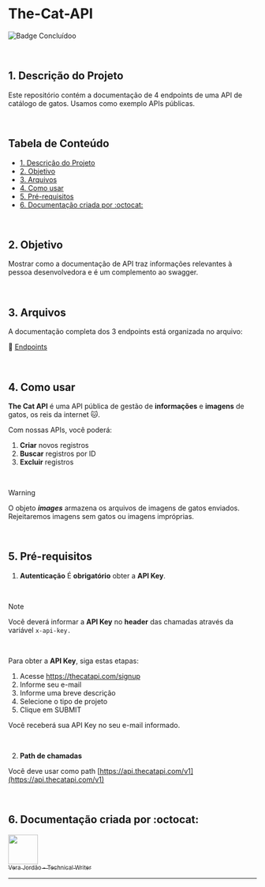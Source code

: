 # The-Cat-API

![Badge Concluídoo](http://img.shields.io/static/v1?label=STATUS&message=CONCLUÍDO&color=GREEN&style=for-the-badge)

<br>

## 1. Descrição do Projeto
Este repositório contém a documentação de 4 endpoints de uma API de catálogo de gatos. Usamos como exemplo APIs públicas.

<br>

## Tabela de Conteúdo
- [1. Descrição do Projeto](#1-descrição-do-projeto)
- [2. Objetivo](#2-objetivo)
- [3. Arquivos](#3-arquivos)
- [4. Como usar](#4-como-usar)
- [5. Pré-requisitos](#5-pré-requisitos)
- [6. Documentação criada por :octocat:](#6-documentação-criada-por ) 

<br>

## 2. Objetivo
Mostrar como a documentação de API traz informações relevantes à pessoa desenvolvedora e é um complemento ao swagger.

<br>

## 3. Arquivos
A documentação completa dos 3 endpoints está organizada no arquivo:

:small_orange_diamond: [Endpoints](endpoints.md)

<br>

## 4. Como usar

**The Cat API** é uma API pública de gestão de **informações** e **imagens** de gatos, os reis da internet 🐱.  

Com nossas APIs, você poderá:

1.  **Criar** novos registros
2.  **Buscar** registros por ID
3.  **Excluir** registros

<br>

> [!WARNING]
> O objeto **_images_** armazena os arquivos de imagens de gatos enviados. Rejeitaremos imagens sem gatos ou imagens impróprias.

<br>

## 5. Pré-requisitos

1. **Autenticação**
É **obrigatório** obter a **API Key**.

<br>

> [!NOTE]
> Você deverá informar a **API Key** no **header** das chamadas através da variável `x-api-key.`

<br>
  
Para obter a **API Key**, siga estas etapas:

1. Acesse https://thecatapi.com/signup
2. Informe seu e-mail
3. Informe uma breve descrição
4. Selecione o tipo de projeto
5. Clique em SUBMIT

Você receberá sua API Key no seu e-mail informado.

<br>

2. **Path de chamadas**

Você deve usar como path [https://api.thecatapi.com/v1](https://api.thecatapi.com/v1)

<br>

## 6. Documentação criada por :octocat:


[<img src="https://avatars.githubusercontent.com/u/179317175?v=4" width=60> <br> <sub>Vera Jordão - Technical Writer</sub>](https://github.com/vera-jordao-tw) 

***
